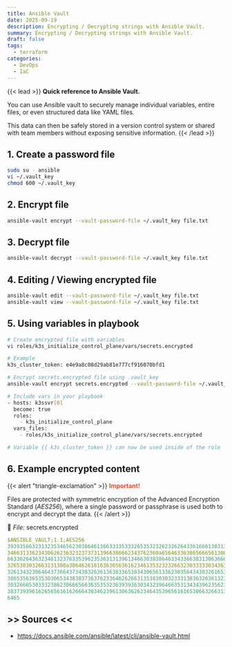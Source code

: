 ```yaml
---
title: Ansible Vault
date: 2025-09-19
description: Encrypting / Decrypting strings with Ansible Vault.
summary: Encrypting / Decrypting strings with Ansible Vault.
draft: false
tags:
  - terraform
categories:
  - DevOps
  - IaC
---
```


{{< lead >}}
**Quick reference to Ansible Vault.**

You can use Ansible vault to securely manage individual variables, entire files, or even structured data like YAML files. 

This data can then be safely stored in a version control system or shared with team members without exposing sensitive information.
{{< /lead >}}
## 1. Create a password file

```bash
sudo su - ansible
vi ~/.vault_key
chmod 600 ~/.vault_key
```
## 2. Encrypt file

```bash
ansible-vault encrypt --vault-password-file ~/.vault_key file.txt
```
## 3. Decrypt file

```bash
ansible-vault decrypt --vault-password-file ~/.vault_key file.txt
```
## 4. Editing / Viewing encrypted file

```bash
ansible-vault edit --vault-password-file ~/.vault_key file.txt
ansible-vault view --vault-password-file ~/.vault_key file.txt
```
## 5. Using variables in playbook

```bash
# Create encrypted file with variables
vi roles/k3s_initialize_control_plane/vars/secrets.encrypted

# Example
k3s_cluster_token: e4e9a8c08d29ab81e777cf916070bfd1

# Encrypt secrets.encrypted file using .vault_key
ansible-vault encrypt secrets.encrypted --vault-password-file ~/.vault_key

# Include vars in your playbook
- hosts: k3ssvr[0]
  become: true
  roles:
    - k3s_initialize_control_plane
  vars_files:
    - roles/k3s_initialize_control_plane/vars/secrets.encrypted

# Variable {{ k3s_cluster_token }} can now be used inside of the role
```
## 6. Example encrypted content

{{< alert "triangle-exclamation" >}}
<font color=#EB4925><b>Important!</b></font>

Files are protected with symmetric encryption of the Advanced Encryption Standard (_AES256_), where a single password or passphrase is used both to encrypt and decrypt the data.
{{< /alert >}}

📄 _File:_ secrets.encrypted

```YAML
$ANSIBLE_VAULT;1.1;AES256
39393566323132353465623038646136633335333265353232623262643361666130313164656561
3466313362343062623632323737313966386662343762360a656463363865666561306138623634
66336264363234613237633539623536313139613466303838646334336638313063666630663034
3265303032663131380a306462616163636563616234613532323266323033333034363932356565
32613432306464373664373430326361363833653834306561336238356434303261653136646636
38653563653530306534383837363762336462626631353830303233313836326361323765326230
30326665303332386230666566363535323639393630343239646635313434396235623938313431
38373939616265656161626664303462396130636262346435396561616530663266313938633536
6465
```
## >> Sources <<

- https://docs.ansible.com/ansible/latest/cli/ansible-vault.html